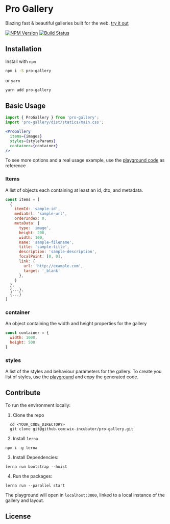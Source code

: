 # Pro Gallery
Blazing fast & beautiful galleries built for the web. [try it out](https://wix-incubator.github.io/pro-gallery/)

[![NPM Version](https://img.shields.io/npm/v/pro-gallery.svg?style=flat)](https://www.npmjs.com/package/pro-gallery)
[![Build Status](https://travis-ci.com/wix-incubator/pro-gallery.svg?branch=master)](https://travis-ci.com/wix-incubator/pro-gallery)

## Installation
Install with `npm`
```sh
npm i -S pro-gallery
```
or `yarn`
```sh
yarn add pro-gallery
```

## Basic Usage
```jsx
import { ProGallery } from 'pro-gallery';
import 'pro-gallery/dist/statics/main.css';

<ProGallery
  items={images}
  styles={styleParams}
  container={container}
/>
```

To see more options and a real usage example, use the [playground code](https://github.com/wix-incubator/pro-gallery/blob/master/packages/playground/src/components/App/App.js) as reference

### Items
A list of objects each containing at least an id, dto, and metadata.
```jsx
const items = [
  {
    itemId: 'sample-id',
    mediaUrl: 'sample-url',
    orderIndex: 0,
    metaData: {
      type: 'image',
      height: 200,
      width: 100,
      name: 'sample-filename',
      title: 'sample-title',
      description: 'sample-description',
      focalPoint: [0, 0],
      link: {
        url: 'http://example.com',
        target: '_blank'
      },
    }
  },
  {...},
  {...}
]
```

### container
An object containing the width and height properties for the gallery
```js
const container = {
  width: 1000,
  height: 500
}
```

### styles
A list of the styles and behaviour parameters for the gallery.
To create you list of styles, use the [playground](https://wix-incubator.github.io/pro-gallery/) and copy the generated code.

## Contribute

To run the environment locally:

1. Clone the repo
```
  cd <YOUR_CODE_DIRECTORY>
  git clone git@github.com:wix-incubator/pro-gallery.git
```

2. Install `lerna`
```
npm i -g lerna
```

3. Install Dependencies:
```
lerna run bootstrap --hoist
```

4. Run the packages:
```
lerna run --parallel start
```

The playground will open in `localhost:3000`, linked to a local instance of the gallery and layout.

## License
